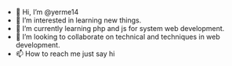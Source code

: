 - 👋 Hi, I’m @yerme14
- 👀 I’m interested in learning new things.
- 🌱 I’m currently learning php and js for system web development.
- 💞️ I’m looking to collaborate on technical and techniques in web development.
- 📫 How to reach me just say hi

<!---
yerme14/yerme14 is a ✨ special ✨ repository because its `README.md` (this file) appears on your GitHub profile.
You can click the Preview link to take a look at your changes.
--->
